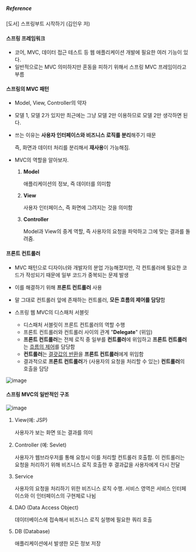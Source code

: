 ##### Reference

[도서] 스프링부트 시작하기 (김인우 저)

#### 스프링 프레임워크

- 코어, MVC, 데이터 접근 테스트 등 웹 애플리케이션 개발에 필요한 여러 기능이 있다.
- 일반적으로는 MVC 의미하지만 혼동을 피하기 위해서 스프링 MVC 프레임이라고 부름



#### 스프링의 MVC 패턴

- Model, View, Controller의 약자

- 모델 1, 모델 2가 있지만 최근에는 그냥 모델 2만 이용하므로 모델 2만 생각하면 된다.

- 쓰는 이유는 **사용자 인터페이스와 비즈니스 로직를 분리**해주기 때문

  즉, 화면과 데이터 처리를 분리해서 **재사용**이 가능해짐.

- MVC의 역할을 알아보자.

  1. **Model** 

     애플리케이션의 정보, 즉 데이터를 의미함

  2. **View** 

     사용자 인터페이스, 즉 화면에 그려지는 것을 의미함

  3. **Controller** 

     Model과 View의 중계 역할, 즉 사용자의 요청을 파악하고 그에 맞는 결과를 돌려줌.



#### 프론트 컨트롤러

- MVC 패턴으로 디자이너와 개발자의 분업 가능해졌지만, 각 컨트롤러에 필요한 코드가 작성되기 때문에 일부 코드가 중복되는 문제 발생

- 이를 해결하기 위해 **프론트 컨트롤러** 사용

- 말 그대로 컨트롤러 앞에 존재하는 컨트롤러, **모든 흐름의 제어를 담당**함

- 스프링 웹 MVC의 디스패처 서블릿

  - 디스패처 서블릿이 프론트 컨트롤러의 역할 수행
  - 프론트 컨트롤러와 컨트롤러 사이의 관계 "**Delegate**" (위임)
  - **프론트 컨트롤러**는 전체 로직 중 일부를 **컨트롤러**에 위임하고 **프론트 컨트롤러**는 <u>흐름의 제어</u>를 담당함
  - **컨트롤러**는 <u>결괏값의 반환</u>을 **프론트 컨트롤러**에게 위임함
  - 결과적으로 **프론트 컨트롤러**가 (사용자의 요청을 처리할 수 있는) **컨트롤러**의 호출을 담당

  

![image](https://user-images.githubusercontent.com/41130448/105811909-a336cf00-5ff0-11eb-8e86-87e5b43b517c.png)

#### 스프링 MVC의 일반적인 구조

![image](https://user-images.githubusercontent.com/41130448/105812822-37556600-5ff2-11eb-83fc-af15c4da7a95.png)

1. View(예: JSP)

   사용자가 보는 화면 또는 결과를 의미

2. Controller (예: Sevlet)

   사용자가 웹브라우저를 통해 요청시 이를 처리할 컨트롤러 호출함. 이 컨트롤러는 요청을 처리하기 위해 비즈니스 로직 호출한 후 결과값을 사용자에게 다시 전달

3. Service

   사용자의 요청을 처리하기 위한 비즈니스 로직 수행. 서비스 영역은 서비스 인터페이스와 이 인터페이스의 구현체로 나뉨

4. DAO (Data Access Object)

   데이터베이스에 접속해서 비즈니스 로직 실행에 필요한 쿼리 호출

5. DB (Database)

   애플리케이션에서 발생한 모든 정보 저장